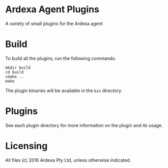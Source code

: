 # Ardexa Agent Plugins
A variety of small plugins for the Ardexa agent

# Build
To build all the plugins, run the following commands:
```
mkdir build
cd build
cmake ..
make
```

The plugin binaries will be available in the `bin` directory.

# Plugins

See each plugin directory for more information on the plugin and its usage.

# Licensing

All files (c) 2016 Ardexa Pty Ltd, unless otherwise indicated.
